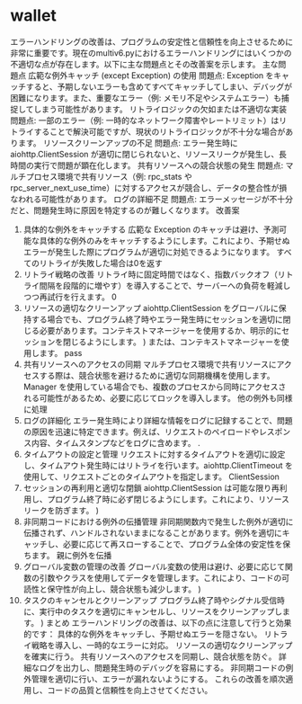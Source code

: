 # wallet

エラーハンドリングの改善は、プログラムの安定性と信頼性を向上させるために非常に重要です。現在のmultiv6.pyにおけるエラーハンドリングにはいくつかの不適切な点が存在します。以下に主な問題点とその改善案を示します。
主な問題点
広範な例外キャッチ (except Exception) の使用
問題点: Exception をキャッチすると、予期しないエラーも含めてすべてキャッチしてしまい、デバッグが困難になります。また、重要なエラー（例: メモリ不足やシステムエラー）も捕捉してしまう可能性があります。
リトライロジックの欠如または不適切な実装
問題点: 一部のエラー（例: 一時的なネットワーク障害やレートリミット）はリトライすることで解決可能ですが、現状のリトライロジックが不十分な場合があります。
リソースクリーンアップの不足
問題点: エラー発生時に aiohttp.ClientSession が適切に閉じられないと、リソースリークが発生し、長時間の実行で問題が顕在化します。
共有リソースへの競合状態の発生
問題点: マルチプロセス環境で共有リソース（例: rpc_stats や rpc_server_next_use_time）に対するアクセスが競合し、データの整合性が損なわれる可能性があります。
ログの詳細不足
問題点: エラーメッセージが不十分だと、問題発生時に原因を特定するのが難しくなります。
改善案
1. 具体的な例外をキャッチする
広範な Exception のキャッチは避け、予測可能な具体的な例外のみをキャッチするようにします。これにより、予期せぬエラーが発生した際にプログラムが適切に対処できるようになります。
すべてのリトライが失敗した場合は0を返す
2. リトライ戦略の改善
リトライ時に固定時間ではなく、指数バックオフ（リトライ間隔を段階的に増やす）を導入することで、サーバーへの負荷を軽減しつつ再試行を行えます。
0
3. リソースの適切なクリーンアップ
aiohttp.ClientSession をグローバルに保持する場合でも、プログラム終了時やエラー発生時にセッションを適切に閉じる必要があります。コンテキストマネージャーを使用するか、明示的にセッションを閉じるようにします。
)
または、コンテキストマネージャーを使用します。
pass
4. 共有リソースへのアクセスの同期
マルチプロセス環境で共有リソースにアクセスする際は、競合状態を避けるために適切な同期機構を使用します。Manager を使用している場合でも、複数のプロセスから同時にアクセスされる可能性があるため、必要に応じてロックを導入します。
他の例外も同様に処理
5. ログの詳細化
エラー発生時により詳細な情報をログに記録することで、問題の原因を迅速に特定できます。例えば、リクエストのペイロードやレスポンス内容、タイムスタンプなどをログに含めます。
.
6. タイムアウトの設定と管理
リクエストに対するタイムアウトを適切に設定し、タイムアウト発生時にはリトライを行います。aiohttp.ClientTimeout を使用して、リクエストごとのタイムアウトを指定します。
ClientSession
7. セッションの再利用と適切な閉鎖
aiohttp.ClientSession は可能な限り再利用し、プログラム終了時に必ず閉じるようにします。これにより、リソースリークを防ぎます。
)
8. 非同期コードにおける例外の伝播管理
非同期関数内で発生した例外が適切に伝播されず、ハンドルされないままになることがあります。例外を適切にキャッチし、必要に応じて再スローすることで、プログラム全体の安定性を保ちます。
親に例外を伝播
9. グローバル変数の管理の改善
グローバル変数の使用は避け、必要に応じて関数の引数やクラスを使用してデータを管理します。これにより、コードの可読性と保守性が向上し、競合状態も減少します。
)
10. タスクのキャンセルとクリーンアップ
プログラム終了時やシグナル受信時に、実行中のタスクを適切にキャンセルし、リソースをクリーンアップします。
)
まとめ
エラーハンドリングの改善は、以下の点に注意して行うと効果的です：
具体的な例外をキャッチし、予期せぬエラーを隠さない。
リトライ戦略を導入し、一時的なエラーに対応。
リソースの適切なクリーンアップを確実に行う。
共有リソースへのアクセスを同期し、競合状態を防ぐ。
詳細なログを出力し、問題発生時のデバッグを容易にする。
非同期コードの例外管理を適切に行い、エラーが漏れないようにする。
これらの改善を順次適用し、コードの品質と信頼性を向上させてください。
